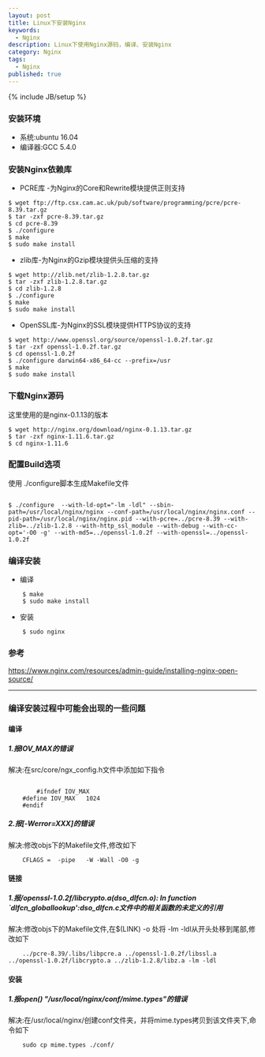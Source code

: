 ```yaml
---
layout: post
title: Linux下安装Nginx
keywords:
  - Nginx
description: Linux下使用Nginx源码，编译、安装Nginx
category: Nginx
tags:
  - Nginx
published: true
---
```

{% include JB/setup %}

### 安装环境
* 系统:ubuntu 16.04
* 编译器:GCC 5.4.0

### 安装Nginx依赖库
* PCRE库 -为Nginx的Core和Rewrite模块提供正则支持


```
$ wget ftp://ftp.csx.cam.ac.uk/pub/software/programming/pcre/pcre-8.39.tar.gz
$ tar -zxf pcre-8.39.tar.gz
$ cd pcre-8.39
$ ./configure
$ make
$ sudo make install
```

* zlib库-为Nginx的Gzip模块提供头压缩的支持

```
$ wget http://zlib.net/zlib-1.2.8.tar.gz
$ tar -zxf zlib-1.2.8.tar.gz
$ cd zlib-1.2.8
$ ./configure
$ make
$ sudo make install
```

* OpenSSL库-为Nginx的SSL模块提供HTTPS协议的支持

```
$ wget http://www.openssl.org/source/openssl-1.0.2f.tar.gz
$ tar -zxf openssl-1.0.2f.tar.gz
$ cd openssl-1.0.2f
$ ./configure darwin64-x86_64-cc --prefix=/usr
$ make
$ sudo make install
```

### 下载Nginx源码
这里使用的是nginx-0.1.13的版本

```
$ wget http://nginx.org/download/nginx-0.1.13.tar.gz
$ tar -zxf nginx-1.11.6.tar.gz
$ cd nginx-1.11.6
```

### 配置Build选项
使用 ./configure脚本生成Makefile文件

```

$ ./configure  --with-ld-opt="-lm -ldl" --sbin-path=/usr/local/nginx/nginx --conf-path=/usr/local/nginx/nginx.conf --pid-path=/usr/local/nginx/nginx.pid --with-pcre=../pcre-8.39 --with-zlib=../zlib-1.2.8 --with-http_ssl_module --with-debug --with-cc-opt='-O0 -g' --with-md5=../openssl-1.0.2f --with-openssl=../openssl-1.0.2f 

```

### 编译安装
* 编译

```
	$ make
	$ sudo make install
```
* 安装

```
	$ sudo nginx
```

### 参考
https://www.nginx.com/resources/admin-guide/installing-nginx-open-source/


---


### 编译安装过程中可能会出现的一些问题

#### 编译

#####  1.报IOV_MAX的错误
解决:在src/core/ngx_config.h文件中添加如下指令
   
```
	
    	#ifndef IOV_MAX
	#define IOV_MAX   1024
	#endif
```
	
	
##### 2.报[-Werror=XXX]的错误
解决:修改objs下的Makefile文件,修改如下
    
```
	CFLAGS =  -pipe   -W -Wall -O0 -g

```
    
#### 链接
#####  1.报/openssl-1.0.2f/libcrypto.a(dso_dlfcn.o): In function `dlfcn_globallookup':dso_dlfcn.c文件中的相关函数的未定义的引用
解决:修改objs下的Makefile文件,在$(LINK) -o 处将 -lm -ldl从开头处移到尾部,修改如下

```
	../pcre-8.39/.libs/libpcre.a ../openssl-1.0.2f/libssl.a ../openssl-1.0.2f/libcrypto.a ../zlib-1.2.8/libz.a -lm -ldl
```
    
#### 安装
#####  1.报open() "/usr/local/nginx/conf/mime.types"的错误
解决:在/usr/local/nginx/创建conf文件夹，并将mime.types拷贝到该文件夹下,命令如下
    
```
	sudo cp mime.types ./conf/

```


















